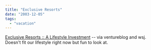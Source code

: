 ```yaml
---
title: "Exclusive Resorts"
date: "2003-12-05"
tags: 
  - "vacation"
---
```


[Exclusive Resorts :: A Lifestyle Investment](http://www.exclusiveresorts.com/ "Exclusive Resorts :: A Lifestyle Investment") -- via ventureblog and wsj. Doesn't fit our lifestyle right now but fun to look at.
